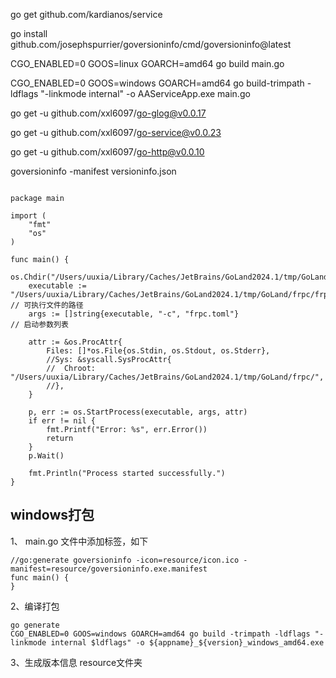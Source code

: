 
go get github.com/kardianos/service

go install github.com/josephspurrier/goversioninfo/cmd/goversioninfo@latest

CGO_ENABLED=0 GOOS=linux GOARCH=amd64 go build main.go

CGO_ENABLED=0 GOOS=windows GOARCH=amd64 go build-trimpath -ldflags "-linkmode internal" -o AAServiceApp.exe main.go

go get -u github.com/xxl6097/go-glog@v0.0.17

go get -u github.com/xxl6097/go-service@v0.0.23

go get -u github.com/xxl6097/go-http@v0.0.10

goversioninfo -manifest versioninfo.json


```azure

package main

import (
	"fmt"
	"os"
)

func main() {
	os.Chdir("/Users/uuxia/Library/Caches/JetBrains/GoLand2024.1/tmp/GoLand/frpc/")
	executable := "/Users/uuxia/Library/Caches/JetBrains/GoLand2024.1/tmp/GoLand/frpc/frpc" // 可执行文件的路径
	args := []string{executable, "-c", "frpc.toml"}                                         // 启动参数列表

	attr := &os.ProcAttr{
		Files: []*os.File{os.Stdin, os.Stdout, os.Stderr},
		//Sys: &syscall.SysProcAttr{
		//	Chroot: "/Users/uuxia/Library/Caches/JetBrains/GoLand2024.1/tmp/GoLand/frpc/",
		//},
	}

	p, err := os.StartProcess(executable, args, attr)
	if err != nil {
		fmt.Printf("Error: %s", err.Error())
		return
	}
	p.Wait()

	fmt.Println("Process started successfully.")
}

```

## windows打包

1、 main.go 文件中添加标签，如下

```
//go:generate goversioninfo -icon=resource/icon.ico -manifest=resource/goversioninfo.exe.manifest
func main() {
}
```

2、编译打包

```
go generate
CGO_ENABLED=0 GOOS=windows GOARCH=amd64 go build -trimpath -ldflags "-linkmode internal $ldflags" -o ${appname}_${version}_windows_amd64.exe
```

3、生成版本信息
resource文件夹